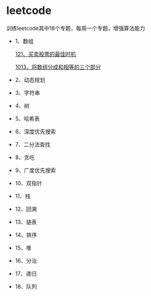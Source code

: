# leetcode

训练leetcode其中18个专题，每周一个专题，增强算法能力
- 1、数组

  [121、买卖股票的最佳时机](https://github.com/Qiner0900/algorithm/issues/2)
  
  [1013、将数组分成和相等的三个部分](https://github.com/Qiner0900/algorithm/issues/3)
   


- 2、动态规划
- 3、字符串
- 4、树
- 5、哈希表
- 6、深度优先搜索
- 7、二分法查找
- 8、贪吃
- 9、广度优先搜索

- 10、双指针
- 11、栈
- 12、回溯
- 13、链表
- 14、排序
- 15、堆
- 16、分治
- 17、递归
- 18、队列
